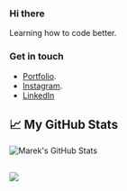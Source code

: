 ### Hi there 

Learning how to code better.
###   Get in touch


 - [Portfolio](https://sahil-m416.github.io/portfolio).
 - [Instagram](https://instagram.com/sahil_saify_).
 - [LinkedIn](https://www.linkedin.com/in/mohammed-sahil-9870b11ba/)
 

## &#x1f4c8; My GitHub Stats

  <img align="center" src="https://github-readme-stats.vercel.app/api?username=sahil-m416&show_icons=true&line_height=27&count_private=true&title_color=ffffff&text_color=c9cacc&icon_color=2bbc8a&bg_color=1d1f21" alt="Marek's GitHub Stats" />

## 

<img align="center" src="https://github-readme-stats.vercel.app/api/top-langs/?username=sahil-m416&title_color=ffffff&text_color=c9cacc&icon_color=2bbc8a&bg_color=1d1f21&layout=compact" />

<!-- 
<img align="center" src="https://github-readme-stats.vercel.app/api/top-langs/?username=sahil-m416&title_color=ffffff&text_color=c9cacc&icon_color=2bbc8a&bg_color=1d1f21&langs_count=10&layout=compact" />
 -->
